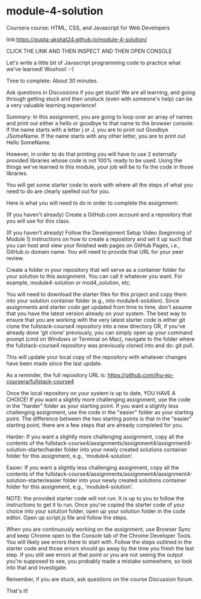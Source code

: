 # module-4-solution
Coursera course: HTML, CSS, and Javascript for Web Developers

link:https://gupta-akshat24.github.io/module-4-solution/

CLICK THE LINK AND THEN INSPECT AND THEN OPEN CONSOLE



Let's write a little bit of Javascript programming code to practice what we've learned! Woohoo! :-)

Time to complete: About 30 minutes.

Ask questions in Discussions if you get stuck! We are all learning, and going through getting stuck and then unstuck (even with someone's help) can be a very valuable learning experience!

Summary: In this assignment, you are going to loop over an array of names and print out either a hello or goodbye to that name to the browser console. If the name starts with a letter j or J, you are to print out Goodbye JSomeName. If the name starts with any other letter, you are to print out Hello SomeName.

However, in order to do that printing you will have to use 2 externally provided libraries whose code is not 100% ready to be used. Using the things we've learned in this module, your job will be to fix the code in those libraries.

You will get some starter code to work with where all the steps of what you need to do are clearly spelled out for you.

Here is what you will need to do in order to complete the assignment:

(If you haven't already) Create a GitHub.com account and a repository that you will use for this class.

(If you haven't already) Follow the Development Setup Video (beginning of Module 1) instructions on how to create a repository and set it up such that you can host and view your finished web pages on GitHub Pages, i.e., GitHub.io domain name. You will need to provide that URL for your peer review.

Create a folder in your repository that will serve as a container folder for your solution to this assignment. You can call it whatever you want. For example, module4-solution or mod4_solution, etc.

You will need to download the starter files for this project and copy them into your solution container folder (e.g., into module4-solution). Since assignments and starter code get updated from time to time, don't assume that you have the latest version already on your system. The best way to ensure that you are working with the very latest starter code is either git clone the fullstack-course4 repository into a new directory OR, if you've already done 'git clone' previously, you can simply open up your command prompt (cmd on Windows or Terminal on Mac), navigate to the folder where the fullstack-course4 repository was previously cloned into and do: git pull.

This will update your local copy of the repository with whatever changes have been made since the last update.

As a reminder, the full repository URL is: https://github.com/jhu-ep-coursera/fullstack-course4

Once the local repository on your system is up to date, YOU HAVE A CHOICE! If you want a slightly more challenging assignment, use the code in the "harder" folder as your starting point. If you want a slightly less challenging assignment, use the code in the "easier" folder as your starting point. The difference between the two starting points is that in the "easier" starting point, there are a few steps that are already completed for you.

Harder: If you want a slightly more challenging assignment, copy all the contents of the fullstack-course4/assignments/assignment4/assignment4-solution-starter/harder folder into your newly created solutions container folder for this assignment, e.g., 'module4-solution'.

Easier: If you want a slightly less challenging assignment, copy all the contents of the fullstack-course4/assignments/assignment4/assignment4-solution-starter/easier folder into your newly created solutions container folder for this assignment, e.g., 'module4-solution'.

NOTE: the provided starter code will not run. It is up to you to follow the instructions to get it to run. Once you've copied the starter code of your choice into your solution folder, open up your solution folder in the code editor. Open up script.js file and follow the steps.

When you are continuously working on the assignment, use Browser Sync and keep Chrome open to the Console tab of the Chrome Developer Tools. You will likely see errors there to start with. Follow the steps outlined in the starter code and those errors should go away by the time you finish the last step. If you still see errors at that point or you are not seeing the output you're supposed to see, you probably made a mistake somewhere, so look into that and investigate.

Remember, if you are stuck, ask questions on the course Discussion forum.

That's it!
